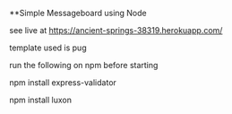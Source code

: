 **Simple Messageboard using Node

see live at https://ancient-springs-38319.herokuapp.com/

template used is pug

run the following on npm before starting

npm install express-validator

npm install luxon
